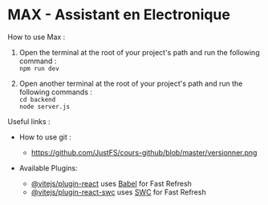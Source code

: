 # MAX - Assistant en Electronique

How to use Max :
1) Open the terminal at the root of your project's path and run the following command :<br>
   ```npm run dev```
   
2) Open another terminal at the root of your project's path and run the following commands :<br>
   ```cd backend```<br>
   ```node server.js```

Useful links : 

- How to use git : 
    - https://github.com/JustFS/cours-github/blob/master/versionner.png


- Available Plugins:
    - [@vitejs/plugin-react](https://github.com/vitejs/vite-plugin-react/blob/main/packages/plugin-react/README.md) uses [Babel](https://babeljs.io/) for Fast Refresh
    - [@vitejs/plugin-react-swc](https://github.com/vitejs/vite-plugin-react-swc) uses [SWC](https://swc.rs/) for Fast Refresh
